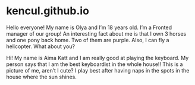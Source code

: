 # kencul.github.io


Hello everyone! My name is Olya and I’m 18 years old. I’m a Fronted manager of our group! An interesting fact about me is that I own 3 horses and one pony back home. Two of them are purple. Also, I can fly a helicopter. What about you?


Hi! My name is Aima Katt and I am really good at playing the keyboard. My person says that I am the best keyboardist in the whole house!! This is a picture of me, aren’t I cute? I play best after having naps in the spots in the house where the sun shines. 